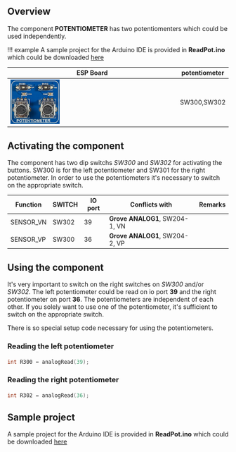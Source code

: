 ## Overview

The component **POTENTIOMETER** has two potentiomenters which could be used independently.

!!! example
    A sample project for the Arduino IDE is provided in **ReadPot.ino** which could be downloaded [here](../../source/esp32/ReadPot/ReadPot.ino)

ESP Board | potentiometer
--- | ---
<img src="/images/esp32/block_potentiometer.png"  width="30%"> | SW300,SW302

## Activating the component
The component has two dip switchs *SW300* and *SW302* for activating the buttons. SW300 is for the left potentiometer and SW301 for the right potentiometer. In order to use the potentiometers it's necessary to switch on the appropriate switch.

|Function|SWITCH|IO port|Conflicts with|Remarks|
|-----|-----|-----|-----|-----|
|SENSOR_VN|SW302|39|**Grove ANALOG1**, SW204-1, VN| |
|SENSOR_VP|SW300|36|**Grove ANALOG1**, SW204-2, VP| |

## Using the component

It's very important to switch on the right switches on *SW300* and/or *SW302*. The left potentiometer could be read on io port **39** and the right potentiometer on port **36**. The potentiometers are independent of each other. If you solely want to use one of the potentiometer, it's sufficient to switch on the appropriate switch.

There is so special setup code necessary for using the potentiometers.

### Reading the left potentiometer

```c
int R300 = analogRead(39);
```

### Reading the right potentiometer

```c
int R302 = analogRead(36);
```

## Sample project

A sample project for the Arduino IDE is provided in **ReadPot.ino** which could be downloaded [here](../../source/esp32/ReadPot/ReadPot.ino)


